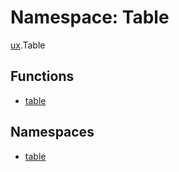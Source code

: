 # Namespace: Table

[ux](ux.md).Table

## Functions

- [table](../functions/ux.Table-1.table.md)

## Namespaces

- [table](ux.Table-1.table-1.md)
